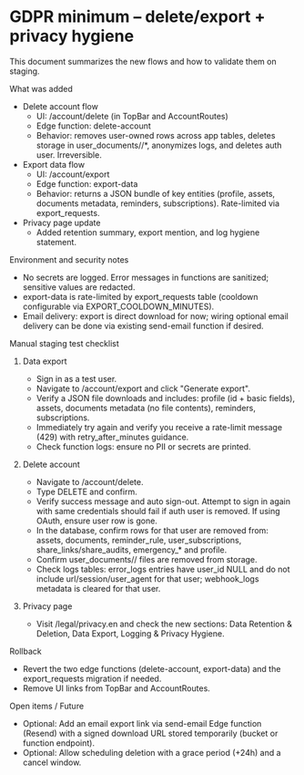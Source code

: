 # GDPR minimum – delete/export + privacy hygiene

This document summarizes the new flows and how to validate them on staging.

What was added
- Delete account flow
  - UI: /account/delete (in TopBar and AccountRoutes)
  - Edge function: delete-account
  - Behavior: removes user-owned rows across app tables, deletes storage in user_documents/<userId>/*, anonymizes logs, and deletes auth user. Irreversible.
- Export data flow
  - UI: /account/export
  - Edge function: export-data
  - Behavior: returns a JSON bundle of key entities (profile, assets, documents metadata, reminders, subscriptions). Rate-limited via export_requests.
- Privacy page update
  - Added retention summary, export mention, and log hygiene statement.

Environment and security notes
- No secrets are logged. Error messages in functions are sanitized; sensitive values are redacted.
- export-data is rate-limited by export_requests table (cooldown configurable via EXPORT_COOLDOWN_MINUTES).
- Email delivery: export is direct download for now; wiring optional email delivery can be done via existing send-email function if desired.

Manual staging test checklist
1) Data export
   - Sign in as a test user.
   - Navigate to /account/export and click "Generate export".
   - Verify a JSON file downloads and includes: profile (id + basic fields), assets, documents metadata (no file contents), reminders, subscriptions.
   - Immediately try again and verify you receive a rate-limit message (429) with retry_after_minutes guidance.
   - Check function logs: ensure no PII or secrets are printed.

2) Delete account
   - Navigate to /account/delete.
   - Type DELETE and confirm.
   - Verify success message and auto sign-out. Attempt to sign in again with same credentials should fail if auth user is removed. If using OAuth, ensure user row is gone.
   - In the database, confirm rows for that user are removed from: assets, documents, reminder_rule, user_subscriptions, share_links/share_audits, emergency_* and profile.
   - Confirm user_documents/<userId>/ files are removed from storage.
   - Check logs tables: error_logs entries have user_id NULL and do not include url/session/user_agent for that user; webhook_logs metadata is cleared for that user.

3) Privacy page
   - Visit /legal/privacy.en and check the new sections: Data Retention & Deletion, Data Export, Logging & Privacy Hygiene.

Rollback
- Revert the two edge functions (delete-account, export-data) and the export_requests migration if needed.
- Remove UI links from TopBar and AccountRoutes.

Open items / Future
- Optional: Add an email export link via send-email Edge function (Resend) with a signed download URL stored temporarily (bucket or function endpoint).
- Optional: Allow scheduling deletion with a grace period (+24h) and a cancel window.
